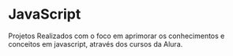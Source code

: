 # JavaScript
Projetos Realizados com o foco em aprimorar os conhecimentos e conceitos em javascript, através dos cursos da Alura.